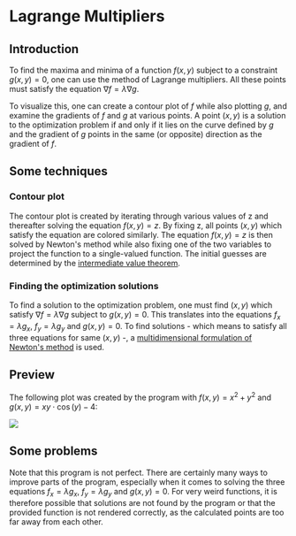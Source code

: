 # Lagrange Multipliers

## Introduction
To find the maxima and minima of a function $f(x,y)$ subject to a constraint $g(x,y)=0$, one can use the method of Lagrange multipliers.
All these points must satisfy the equation $\nabla f = \lambda \nabla g$.

To visualize this, one can create a contour plot of $f$ while also plotting $g$, and examine the gradients of $f$ and $g$ at various points. 
A point $(x,y)$ is a solution to the optimization problem if and only if it lies on the curve defined by $g$ and the gradient of $g$ points in the same (or opposite) direction as the gradient of $f$.

## Some techniques

### Contour plot
The contour plot is created by iterating through various values of z and thereafter solving the equation $f(x,y)=z$. 
By fixing z, all points $(x,y)$ which satisfy the equation are colored similarly.
The equation $f(x,y)=z$ is then solved by Newton's method while also fixing one of the two variables to project the function to a single-valued function.
The initial guesses are determined by the [intermediate value theorem](https://en.wikipedia.org/wiki/Intermediate_value_theorem).

### Finding the optimization solutions
To find a solution to the optimization problem, one must find $(x,y)$ which satisfy $\nabla f = \lambda \nabla g$ subject to $g(x,y)=0$.
This translates into the equations $f_x = \lambda g_x$, $f_y = \lambda g_y$ and $g(x,y)=0$. 
To find solutions - which means to satisfy all three equations for same $(x,y)$ -, a [multidimensional formulation of Newton's method](https://en.wikipedia.org/wiki/Newton's_method#Systems_of_equations) is used.


## Preview
The following plot was created by the program with $f(x,y)=x^2+y^2$ and $g(x,y)=xy \cdot \cos(y) - 4$:

<img src="https://github-production-user-asset-6210df.s3.amazonaws.com/43090398/348569553-a8a2267e-f451-4a2b-901f-739cfa322e68.png?X-Amz-Algorithm=AWS4-HMAC-SHA256&X-Amz-Credential=AKIAVCODYLSA53PQK4ZA%2F20240714%2Fus-east-1%2Fs3%2Faws4_request&X-Amz-Date=20240714T204818Z&X-Amz-Expires=300&X-Amz-Signature=759427c4d888e7fed57c5104f45a37b4e159b16e78c7fef6b9321252b4c5bf5d&X-Amz-SignedHeaders=host&actor_id=43090398&key_id=0&repo_id=736715605" />

## Some problems
Note that this program is not perfect. There are certainly many ways to improve parts of the program, especially when it comes to solving the three equations $f_x = \lambda g_x$, $f_y = \lambda g_y$ and $g(x,y)=0$.
For very weird functions, it is therefore possible that solutions are not found by the program or that the provided function is not rendered correctly, as the calculated points are too far away from each other. 
